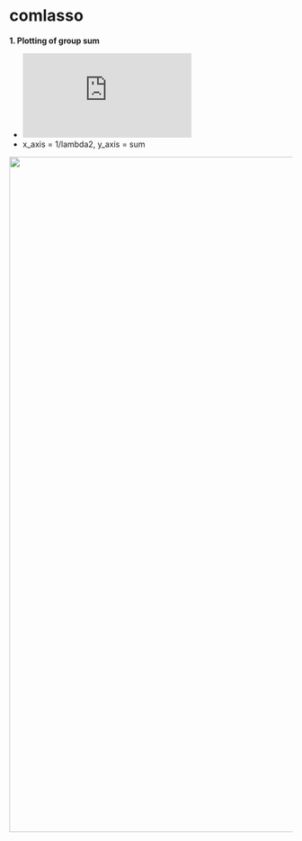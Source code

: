 # comlasso

**1. Plotting of group sum** 

- ![equation](https://latex.codecogs.com/gif.latex?%5Clambda_%7B1%7D%20%3D%200.05%2C%5Cquad%20%5Clambda_%7B2%7D%20%3D%20seq%2810%5E%7B-3%7D%2C%20%5C%2C%2010%5E%7B-)
- x_axis = 1/lambda2,  y_axis = sum

<img width = "1000" height = '1200' src = https://user-images.githubusercontent.com/37679460/48176644-6bcaa200-e354-11e8-9508-d959d8fbc21e.png>
